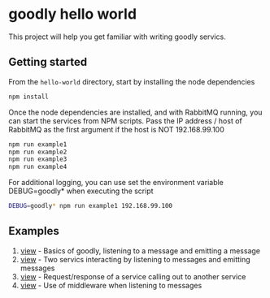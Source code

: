 # goodly hello world
This project will help you get familiar with writing goodly servics.

## Getting started

From the `hello-world` directory, start by installing the node dependencies
```sh
npm install
```

Once the node dependencies are installed, and with RabbitMQ running, you can start the services from NPM scripts. Pass the IP address / host of RabbitMQ as the first argument if the host is NOT 192.168.99.100

```sh
npm run example1
npm run example2
npm run example3
npm run example4
```

For additional logging, you can use set the environment variable DEBUG=goodly* when executing the script
```sh
DEBUG=goodly* npm run example1 192.168.99.100
```

## Examples

1. [view](https://github.com/bmancini55/goodly-example/blob/master/hello-world/example1.js) - Basics of goodly, listening to a message and emitting a message
2. [view](https://github.com/bmancini55/goodly-example/blob/master/hello-world/example2.js) - Two servics interacting by listening to messages and emitting messages
3. [view](https://github.com/bmancini55/goodly-example/blob/master/hello-world/example3.js) - Request/response of a service calling out to another service
4. [view](https://github.com/bmancini55/goodly-example/blob/master/hello-world/example4.js) - Use of middleware when listening to messages
